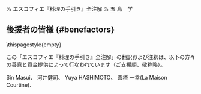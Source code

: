 % エスコフィエ『料理の手引き』全注解
% 五 島　学



## 後援者の皆様 {#benefactors}

\thispagestyle{empty}


この「エスコフィエ『料理の手引き』全注解」の翻訳および注釈は、以下の方々の善意と資金提供によって行なわれています（ご支援順、敬称略）。

Sin Masui、[](20180524-23h,2x,novelsoundsmail@gmail.com)
河井健司、[](20180525-0h14,10x,kwibeng@gmail.com)
Yuya HASHIMOTO、[](20180525-1h40,2x,hashimo0910@gmail.com)
善塔 一幸(La Maison Courtine)、[](20180525-8h56,10x,kazuyukizento120@docomo.ne.jp)
